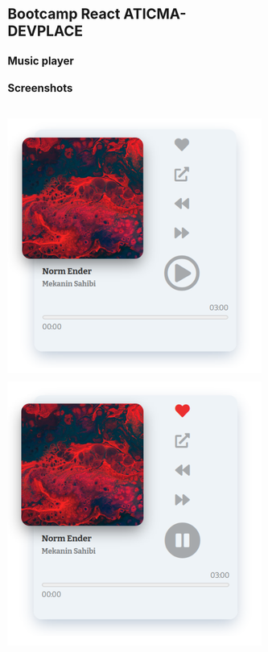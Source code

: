 # Bootcamp React ATICMA-DEVPLACE

## Music player

## Screenshots

<br>

![Stopped](screenshots/stopped.png "Stopped")

![Playing](screenshots/playing.png "Playing")
